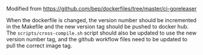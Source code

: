 Modified from https://github.com/bep/dockerfiles/tree/master/ci-goreleaser

When the dockerfile is changed, the version number should be incremented in the Makefile and the new version tag should be pushed to docker hub. The `scripts/cross-compile.sh` script should also be updated to use the new version number tag, and the github workflow files need to be updated to pull the correct image tag.
